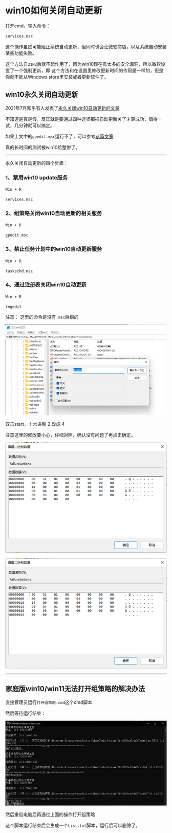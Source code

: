 # win10如何关闭自动更新

打开cmd，输入命令：
```bash
services.msc
```

这个操作虽然可能阻止系统自动更新，但同时也会让微软商店，以及系统自动安装某些功能失败。

这个方法自`21H2`后就不起作用了，因为win10现在有太多的安全漏洞，所以微软设置了一个强制更新，即
这个方法和在设置里修改更新时间的作用是一样的，但是你就不能从Windows store里安装或者更新软件了。

## win10永久关闭自动更新

2021年7月知乎有人发表了[永久关闭win10自动更新的文章](https://zhuanlan.zhihu.com/p/391195241)

不知道是真是假，反正就是要通过四种途径都把自动更新关了才算成功，值得一试，几分钟就可以搞定。

如果上文中的`gpedit.msc`运行不了，可以参考[这篇文章](https://jingyan.baidu.com/article/cdddd41cb0d76f53ca00e144.html)

真的长时间的测试被win10给整惨了。

----

永久关闭自动更新的四个步骤：

### 1、禁用win10 update服务

`Win + R`

`services.msc`

### 2、组策略关闭win10自动更新的相关服务

`Win + R`

`gpedit.msc`

### 3、禁止任务计划中的win10自动更新服务

`Win + R`

`taskschd.msc`

### 4、通过注册表关闭win10自动更新

`Win + R`

`regedit`

注意：
这里的命令是没有`.msc`后缀的

![](asset/注册表关闭win11自动更新01.png)

双击start，十六进制 2 改成 4

注意这里的修改要小心，仔细对照，确认没有问题了再点击确定。

![](asset/注册表关闭win11自动更新02.png)

![](asset/注册表关闭win11自动更新03.png)

----

## 家庭版win10/win11无法打开组策略的解决办法

直接管理员运行`打开组策略.cmd`这个cmd脚本

然后等待运行结束：

![](asset/开启win11组策略.png)

然后重启电脑后再通过上面的操作打开组策略

这个脚本运行结束后会生成一个`List.txt`脚本，运行后可以删除了。
